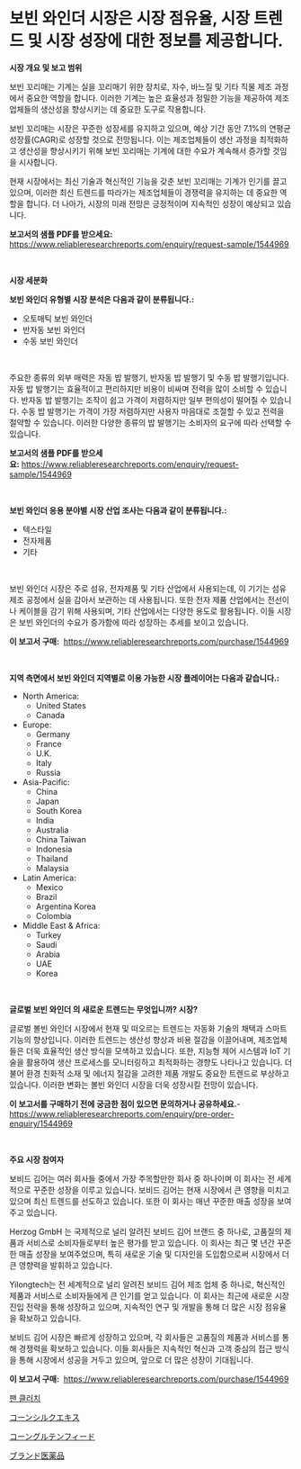 <p><h1>보빈 와인더 시장은 시장 점유율, 시장 트렌드 및 시장 성장에 대한 정보를 제공합니다.</h1></p><p><strong>시장 개요 및 보고 범위</strong></p>
<p><p>보빈 꼬리매는 기계는 실을 꼬리매기 위한 장치로, 자수, 바느질 및 기타 직물 제조 과정에서 중요한 역할을 합니다. 이러한 기계는 높은 효율성과 정밀한 기능을 제공하여 제조업체들의 생산성을 향상시키는 데 중요한 도구로 작용합니다.</p><p>보빈 꼬리매는 시장은 꾸준한 성장세를 유지하고 있으며, 예상 기간 동안 7.1%의 연평균 성장률(CAGR)로 성장할 것으로 전망됩니다. 이는 제조업체들이 생산 과정을 최적화하고 생산성을 향상시키기 위해 보빈 꼬리매는 기계에 대한 수요가 계속해서 증가할 것임을 시사합니다.</p><p>현재 시장에서는 최신 기술과 혁신적인 기능을 갖춘 보빈 꼬리매는 기계가 인기를 끌고 있으며, 이러한 최신 트렌드를 따라가는 제조업체들이 경쟁력을 유지하는 데 중요한 역할을 합니다. 더 나아가, 시장의 미래 전망은 긍정적이며 지속적인 성장이 예상되고 있습니다.</p></p>
<p><strong>보고서의 샘플 PDF를 받으세요:</strong> <a href="https://www.reliableresearchreports.com/enquiry/request-sample/1544969">https://www.reliableresearchreports.com/enquiry/request-sample/1544969</a></p>
<p>&nbsp;</p>
<p><strong>시장 세분화</strong></p>
<p><strong>보빈 와인더 유형별 시장 분석은 다음과 같이 분류됩니다.:</strong></p>
<p><ul><li>오토매틱 보빈 와인더</li><li>반자동 보빈 와인더</li><li>수동 보빈 와인더</li></ul></p>
<p>&nbsp;</p>
<p><p>주요한 종류의 외부 매력은 자동 밥 발행기, 반자동 밥 발행기 및 수동 밥 발행기입니다. 자동 밥 발행기는 효율적이고 편리하지만 비용이 비싸며 전력을 많이 소비할 수 있습니다. 반자동 밥 발행기는 조작이 쉽고 가격이 저렴하지만 일부 편의성이 떨어질 수 있습니다. 수동 밥 발행기는 가격이 가장 저렴하지만 사용자 마음대로 조절할 수 있고 전력을 절약할 수 있습니다. 이러한 다양한 종류의 밥 발행기는 소비자의 요구에 따라 선택할 수 있습니다.</p></p>
<p><strong>보고서의 샘플 PDF를 받으세요:</strong>&nbsp;<a href="https://www.reliableresearchreports.com/enquiry/request-sample/1544969">https://www.reliableresearchreports.com/enquiry/request-sample/1544969</a></p>
<p>&nbsp;</p>
<p><strong> 보빈 와인더 응용 분야별 시장 산업 조사는 다음과 같이 분류됩니다.:</strong></p>
<p><ul><li>텍스타일</li><li>전자제품</li><li>기타</li></ul></p>
<p>&nbsp;</p>
<p><p>보빈 와인더 시장은 주로 섬유, 전자제품 및 기타 산업에서 사용되는데, 이 기기는 섬유 제조 공정에서 실을 감아서 보관하는 데 사용됩니다. 또한 전자 제품 산업에서는 전선이나 케이블을 감기 위해 사용되며, 기타 산업에서는 다양한 용도로 활용됩니다. 이들 시장은 보빈 와인더의 수요가 증가함에 따라 성장하는 추세를 보이고 있습니다.</p></p>
<p><strong>이 보고서 구매:</strong>&nbsp; <a href="https://www.reliableresearchreports.com/purchase/1544969">https://www.reliableresearchreports.com/purchase/1544969</a></p>
<p>&nbsp;</p>
<p><strong>지역 측면에서 보빈 와인더 지역별로 이용 가능한 시장 플레이어는 다음과 같습니다.:</strong></p>
<p><ul>
    <li>
        North America:
        <ul>
            <li>United States</li>
            <li>Canada</li>
        </ul>
    </li>
    <li>
        Europe:
        <ul>
            <li>Germany</li>
            <li>France</li>
            <li>U.K.</li>
            <li>Italy</li>
            <li>Russia</li>
        </ul>
    </li>
    <li>
        Asia-Pacific:
        <ul>
            <li>China</li>
            <li>Japan</li>
            <li>South Korea</li>
            <li>India</li>
            <li>Australia</li>
            <li>China Taiwan</li>
            <li>Indonesia</li>
            <li>Thailand</li>
            <li>Malaysia</li>
        </ul>
    </li>
    <li>
        Latin America:
        <ul>
            <li>Mexico</li>
            <li>Brazil</li>
            <li>Argentina Korea</li>
            <li>Colombia</li>
        </ul>
    </li>
    <li>
        Middle East & Africa:
        <ul>
            <li>Turkey</li>
            <li>Saudi</li>
            <li>Arabia</li>
            <li>UAE</li>
            <li>Korea</li>
        </ul>
    </li>
    </ul></p>
<p>&nbsp;</p>
<p><strong>글로벌 보빈 와인더 의 새로운 트렌드는 무엇입니까? 시장?</strong></p>
<p><p>글로벌 볼빈 와인더 시장에서 현재 및 떠오르는 트렌드는 자동화 기술의 채택과 스마트 기능의 향상입니다. 이러한 트렌드는 생산성 향상과 비용 절감을 이끌어내며, 제조업체들은 더욱 효율적인 생산 방식을 모색하고 있습니다. 또한, 지능형 제어 시스템과 IoT 기술을 활용하여 생산 프로세스를 모니터링하고 최적화하는 경향도 나타나고 있습니다. 더불어 환경 친화적 소재 및 에너지 절감을 고려한 제품 개발도 중요한 트렌드로 부상하고 있습니다. 이러한 변화는 볼빈 와인더 시장을 더욱 성장시킬 전망이 있습니다.</p></p>
<p><strong>이 보고서를 구매하기 전에 궁금한 점이 있으면 문의하거나 공유하세요.</strong>- <a href="https://www.reliableresearchreports.com/enquiry/pre-order-enquiry/1544969">https://www.reliableresearchreports.com/enquiry/pre-order-enquiry/1544969</a></p>
<p>&nbsp;</p>
<p><strong>주요 시장 참여자</strong></p>
<p><p>보비드 김어는 여러 회사들 중에서 가장 주목할만한 회사 중 하나이며 이 회사는 전 세계적으로 꾸준한 성장을 이루고 있습니다. 보비드 김어는 현재 시장에서 큰 영향을 미치고 있으며 최신 트렌드를 선도하고 있습니다. 또한 이 회사는 매년 꾸준한 매출 성장을 보여주고 있습니다.</p><p>Herzog GmbH 는 국제적으로 널리 알려진 보비드 김어 브랜드 중 하나로, 고품질의 제품과 서비스로 소비자들로부터 높은 평가를 받고 있습니다. 이 회사는 최근 몇 년간 꾸준한 매출 성장을 보여주었으며, 특히 새로운 기술 및 디자인을 도입함으로써 시장에서 더 큰 영향력을 발휘하고 있습니다.</p><p>Yilongtech는 전 세계적으로 널리 알려진 보비드 김어 제조 업체 중 하나로, 혁신적인 제품과 서비스로 소비자들에게 큰 인기를 얻고 있습니다. 이 회사는 최근에 새로운 시장 진입 전략을 통해 성장하고 있으며, 지속적인 연구 및 개발을 통해 더 많은 시장 점유율을 확보하고 있습니다.</p><p>보비드 김어 시장은 빠르게 성장하고 있으며, 각 회사들은 고품질의 제품과 서비스를 통해 경쟁력을 확보하고 있습니다. 이들 회사들은 지속적인 혁신과 고객 중심의 접근 방식을 통해 시장에서 성공을 거두고 있으며, 앞으로 더 많은 성장이 기대됩니다.</p></p>
<p><strong>이 보고서 구매:</strong>&nbsp;&nbsp;<a href="https://www.reliableresearchreports.com/purchase/1544969">https://www.reliableresearchreports.com/purchase/1544969</a></p>
<p><p><a href="https://medium.com/@wallacecumfgmings567556/%ED%8C%AC-%ED%81%B4%EB%9F%AC%EC%B9%98-%EC%8B%9C%EC%9E%A5-%EA%B7%9C%EB%AA%A8%EB%8A%94-%EA%B8%80%EB%A1%9C%EB%B2%8C-%EC%82%B0%EC%97%85%EC%97%90%EC%84%9C-%EC%B5%9C%EA%B3%A0%EC%9D%98-%EB%A7%88%EC%BC%80%ED%8C%85-%EC%B1%84%EB%84%90%EC%9D%84-%EB%B3%B4%EC%97%AC%EC%A4%8D%EB%8B%88%EB%8B%A4-2d3021206ac6">팬 클러치</a></p><p><a href="https://github.com/RodHoppe07/Market-Research-Report-List-1/blob/main/425429914761.md">コーンシルクエキス</a></p><p><a href="https://github.com/laurenreichert/Market-Research-Report-List-1/blob/main/460610214760.md">コーングルテンフィード</a></p><p><a href="https://medium.com/@elmorunolfsson2023/%E3%83%96%E3%83%A9%E3%83%B3%E3%83%89%E8%96%AC%E5%B8%82%E5%A0%B4%E3%81%AE%E8%A6%8F%E6%A8%A1%E3%81%AF-%E4%B8%96%E7%95%8C%E3%81%AE%E7%94%A3%E6%A5%AD%E3%81%AB%E3%81%8A%E3%81%91%E3%82%8B%E6%9C%80%E9%81%A9%E3%81%AA%E3%83%9E%E3%83%BC%E3%82%B1%E3%83%86%E3%82%A3%E3%83%B3%E3%82%B0%E3%83%81%E3%83%A3%E3%83%8D%E3%83%AB%E3%82%92%E6%98%8E%E3%82%89%E3%81%8B%E3%81%AB%E3%81%97%E3%81%BE%E3%81%99-b0acd9302dcb">ブランド医薬品</a></p></p>
